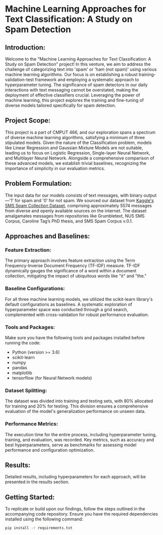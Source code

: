 # Machine Learning Approaches for Text Classification: A Study on Spam Detection

## Introduction:

Welcome to the "Machine Learning Approaches for Text Classification: A Study on Spam Detection" project! In this venture, we aim to address the challenge of categorizing text into 'spam' or 'ham (not spam)' using various machine learning algorithms. Our focus is on establishing a robust training-validation-test framework and employing a systematic approach to hyperparameter tuning. The significance of spam detectors in our daily interactions with text messaging cannot be overstated, making the deployment of effective classifiers crucial. Leveraging the power of machine learning, this project explores the training and fine-tuning of diverse models tailored specifically for spam detection.

## Project Scope:

This project is a part of CMPUT 466, and our exploration spans a spectrum of diverse machine learning algorithms, satisfying a minimum of three stipulated models. Given the nature of the Classification problem, models like Linear Regression and Gaussian Mixture Models are not suitable, leading us to focus on Logistic Regression, Single-layer Neural Network, and Multilayer Neural Network. Alongside a comprehensive comparison of these advanced models, we establish trivial baselines, recognizing the importance of simplicity in our evaluation metrics.

## Problem Formulation:

The input data for our models consists of text messages, with binary output—'1' for spam and '0' for not spam. We sourced our dataset from [Kaggle's SMS Spam Collection Dataset](https://www.kaggle.com/datasets/uciml/sms-spam-collection-dataset/), comprising approximately 5574 messages from diverse and openly available sources on the internet. The dataset amalgamates messages from repositories like Grumbletext, NUS SMS Corpus, Caroline Tag’s PhD thesis, and SMS Spam Corpus v.0.1.

## Approaches and Baselines:

### Feature Extraction:
The primary approach involves feature extraction using the Term Frequency-Inverse Document Frequency (TF-IDF) measure. TF-IDF dynamically gauges the significance of a word within a document collection, mitigating the impact of ubiquitous words like "it" and "the."

### Baseline Configurations:
For all three machine learning models, we utilized the scikit-learn library's default configurations as baselines. A systematic exploration of hyperparameter space was conducted through a grid search, complemented with cross-validation for robust performance evaluation.

### Tools and Packages:
Make sure you have the following tools and packages installed before running the code:
- Python (version >= 3.6)
- scikit-learn
- numpy
- pandas
- matplotlib
- tensorflow (for Neural Network models)

### Dataset Splitting:
The dataset was divided into training and testing sets, with 80% allocated for training and 20% for testing. This division ensures a comprehensive evaluation of the model's generalization performance on unseen data.

### Performance Metrics:
The execution time for the entire process, including hyperparameter tuning, training, and evaluation, was recorded. Key metrics, such as accuracy and best hyperparameters, serve as benchmarks for assessing model performance and configuration optimization.

## Results:

Detailed results, including hyperparameters for each approach, will be presented in the results section.

## Getting Started:

To replicate or build upon our findings, follow the steps outlined in the accompanying code repository. Ensure you have the required dependencies installed using the following command:

```bash
pip install -r requirements.txt
